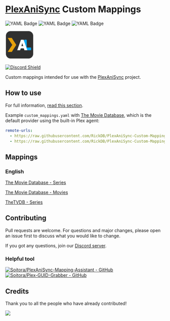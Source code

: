 <h1><a href="https://github.com/RickDB/PlexAniSync">PlexAniSync</a> Custom Mappings</h1>

![YAML Badge](https://img.shields.io/badge/dynamic/yaml?color=informational&label=TMDB%20Movies&query=$.entries.length&url=https%3A%2F%2Fraw.githubusercontent.com%2FRickDB%2FPlexAniSync-Custom-Mappings%2Fmain%2Fmovies-tmdb.en.yaml)
![YAML Badge](https://img.shields.io/badge/dynamic/yaml?color=informational&label=TMDB%20Series&query=$.entries.length&url=https%3A%2F%2Fraw.githubusercontent.com%2FRickDB%2FPlexAniSync-Custom-Mappings%2Fmain%2Fseries-tmdb.en.yaml)
![YAML Badge](https://img.shields.io/badge/dynamic/yaml?color=informational&label=TVDB%20Series&query=$.entries.length&url=https%3A%2F%2Fraw.githubusercontent.com%2FRickDB%2FPlexAniSync-Custom-Mappings%2Fmain%2Fseries-tvdb.en.yaml)

<a href="https://github.com/RickDB/PlexAniSync"><img src="./.github/assets/logo.png" width="90"/></a>

[![Discord Shield](https://discordapp.com/api/guilds/903407293541023754/widget.png?style=banner2)](https://discord.gg/a9cu5t5fKc)

Custom mappings intended for use with the [PlexAniSync](https://github.com/RickDB/PlexAniSync) project.

## How to use

For full information, [read this section](https://github.com/RickDB/PlexAniSync#community-mappings).

Example `custom_mappings.yaml` with [The Movie Database](https://www.themoviedb.org/), which is the default provider using the built-in Plex agent:

```yml
remote-urls:
  - https://raw.githubusercontent.com/RickDB/PlexAniSync-Custom-Mappings/main/series-tmdb.en.yaml
  - https://raw.githubusercontent.com/RickDB/PlexAniSync-Custom-Mappings/main/movies-tmdb.en.yaml
```

## Mappings

### English

[The Movie Database - Series](https://raw.githubusercontent.com/RickDB/PlexAniSync-Custom-Mappings/main/series-tmdb.en.yaml)

[The Movie Database - Movies](https://raw.githubusercontent.com/RickDB/PlexAniSync-Custom-Mappings/main/movies-tmdb.en.yaml)

[TheTVDB - Series](https://raw.githubusercontent.com/RickDB/PlexAniSync-Custom-Mappings/main/series-tvdb.en.yaml)

## Contributing

Pull requests are welcome. For questions and major changes, please open an issue first to discuss what you would like to change.

If you got any questions, join our [Discord server](https://discord.gg/a9cu5t5fKc).

### Helpful tool
[![Soitora/PlexAniSync-Mapping-Assistant - GitHub](https://github-readme-stats.vercel.app/api/pin/?username=Soitora&repo=PlexAniSync-Mapping-Assistant&bg_color=161B22&text_color=c9d1d9&title_color=0877d2&icon_color=0877d2&border_radius=8&hide_border=true)](https://github.com/Soitora/PlexAniSync-Mapping-Assistant)
[![Soitora/Plex-GUID-Grabber - GitHub](https://github-readme-stats.vercel.app/api/pin/?username=Soitora&repo=Plex-GUID-Grabber&bg_color=161B22&text_color=c9d1d9&title_color=0877d2&icon_color=0877d2&border_radius=8&hide_border=true)](https://github.com/Soitora/Plex-GUID-Grabber/)

## Credits

Thank you to all the people who have already contributed!

<a href="https://github.com/RickDB/PlexAniSync-Custom-Mappings/graphs/contributors">
    <img src="https://contrib.rocks/image?repo=RickDB/PlexAniSync-Custom-Mappings">
</a>
